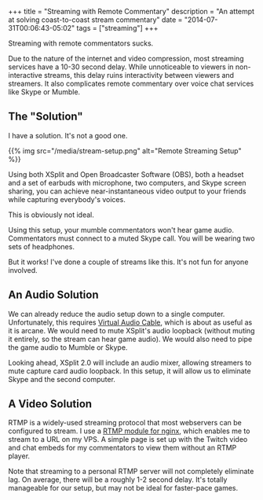 +++
title = "Streaming with Remote Commentary"
description = "An attempt at solving coast-to-coast stream commentary"
date = "2014-07-31T00:06:43-05:02"
tags = ["streaming"]
+++

Streaming with remote commentators sucks.

Due to the nature of the internet and video compression, most streaming services have a 10-30 second delay. While unnoticeable to viewers in non-interactive streams, this delay ruins interactivity between viewers and streamers. It also complicates remote commentary over voice chat services like Skype or Mumble.

<!--more-->

## The "Solution"

I have a solution. It's not a good one.

{{% img src="/media/stream-setup.png" alt="Remote Streaming Setup" %}}

Using both XSplit and Open Broadcaster Software (OBS), both a headset and a set of earbuds with microphone, two computers, and Skype screen sharing, you can achieve near-instantaneous video output to your friends while capturing everybody's voices.

This is obviously not ideal.

Using this setup, your mumble commentators won't hear game audio. Commentators must connect to a muted Skype call. You will be wearing two sets of headphones.

But it works! I've done a couple of streams like this. It's not fun for anyone involved.

## An Audio Solution

We can already reduce the audio setup down to a single computer. Unfortunately, this requires [Virtual Audio Cable](http://software.muzychenko.net/eng/vac.htm), which is about as useful as it is arcane. We would need to mute XSplit's audio loopback (without muting it entirely, so the stream can hear game audio). We would also need to pipe the game audio to Mumble or Skype.

Looking ahead, XSplit 2.0 will include an audio mixer, allowing streamers to mute capture card audio loopback. In this setup, it will allow us to eliminate Skype and the second computer.

## A Video Solution

RTMP is a widely-used streaming protocol that most webservers can be configured to stream. I use a [RTMP module for nginx](https://github.com/arut/nginx-rtmp-module), which enables me to stream to a URL on my VPS. A simple page is set up with the Twitch video and chat embeds for my commentators to view them without an RTMP player.

Note that streaming to a personal RTMP server will not completely eliminate lag. On average, there will be a roughly 1-2 second delay. It's totally manageable for our setup, but may not be ideal for faster-pace games.
